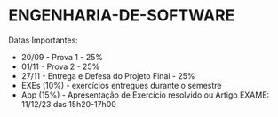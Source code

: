 # ENGENHARIA-DE-SOFTWARE
Datas Importantes:

- 20/09 - Prova 1 - 25%
- 01/11 - Prova 2 - 25%
- 27/11 - Entrega e Defesa do Projeto Final - 25%
- EXEs (10%) - exercícios entregues durante o semestre 
- App (15%) - Apresentação de Exercício resolvido ou Artigo 
EXAME: 11/12/23 das 15h20-17h00

